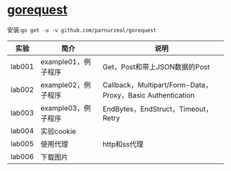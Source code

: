 # [gorequest](https://github.com/parnurzeal/gorequest/)
安装:`go get -u -v github.com/parnurzeal/gorequest`

|实验|简介|说明|
|---|---|---|
|lab001|example01，例子程序|Get，Post和带上JSON数据的Post|
|lab002|example02，例子程序|Callback，Multipart/Form-Data，Proxy，Basic Authentication|
|lab003|example03，例子程序|EndBytes，EndStruct，Timeout，Retry|
|lab004|实验cookie|
|lab005|使用代理|http和ss代理|
|lab006|下载图片||
